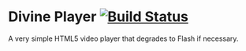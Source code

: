 # Divine Player [![Build Status](https://secure.travis-ci.org/cameronhunter/divine-player.png)](http://travis-ci.org/cameronhunter/divine-player)

A very simple HTML5 video player that degrades to Flash if necessary.